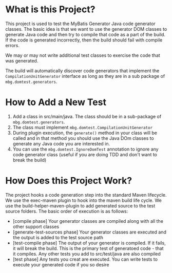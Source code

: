 # What is this Project?
This project is used to test the MyBatis Generator Java code generator classes.
The basic idea is that we want to use the generator DOM classes to generate Java
code and then try to compile that code as a part of the build.  If the code is
generated incorrectly, then the build should fail with compile errors.

We may or may not write additional test classes to exercise the code that was generated.

The build will automatically discover code generators that implement the `CompilationUnitGenerator`
interface as long as they are in a sub package of `mbg.domtest.generators`.

# How to Add a New Test

1. Add a class in src/main/java. The class should be in a sub-package of `mbg.domtest.generators`.
2. The class must implement `mbg.domtest.CompilationUnitGenerator`
3. During plugin execution, the `generate()` method in your class will be called and in that method
   you should use the Java DOm classes to generate any Java code you are interested in.
4. You can use the `mbg.domtest.IgnoreDomTest` annotation to ignore any code generator class (useful
   if you are doing TDD and don't want to break the build)
   
# How Does this Project Work?
The project hooks a code generation step into the standard Maven lifecycle.  We use the exec-maven plugin to hook into the maven build life cycle. We use the build-helper-maven-plugin to add generated source to the test source folders.  The basic order of execution is as follows:

* [compile phase] Your generator classes are compiled along with all the other support classes
* [generate-test-sources phase] Your generator classes are executed and the output is added to the test
  source path
* [test-compile phase] The output of your generator is compiled.  If it fails, it will break the build.  This is the primary test of generatoed code - that it compiles.  Any other tests you add to src/test/java are also compiled
* [test phase] Any tests you creat are executed.  You can write tests to execute your generated code if you so desire